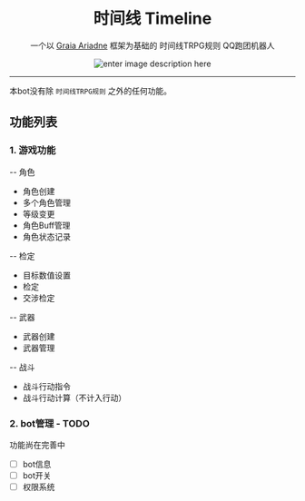 
<div align="center">

# 时间线 Timeline

一个以 [Graia Ariadne](https://github.com/GraiaProject/Ariadne) 框架为基础的 时间线TRPG规则 QQ跑团机器人

![enter image description here](https://camo.githubusercontent.com/9d8685690d939f09fb77881d061c19ac926d5f75eba5787829fc9b9d2a26afe8/68747470733a2f2f696d672e736869656c64732e696f2f6769746875622f6c6963656e73652f646a6b63796c2f42426f742d4772616961)
</div>

***

本bot没有除 `时间线TRPG规则` 之外的任何功能。

功能列表
---
### 1. 游戏功能
-- 角色
- 角色创建
- 多个角色管理
- 等级变更
- 角色Buff管理
- 角色状态记录

-- 检定
- 目标数值设置
- 检定
- 交涉检定

-- 武器
- 武器创建
- 武器管理

-- 战斗
- 战斗行动指令
- 战斗行动计算（不计入行动）

### 2. bot管理 - TODO
功能尚在完善中
- [ ] bot信息
- [ ] bot开关
- [ ] 权限系统

